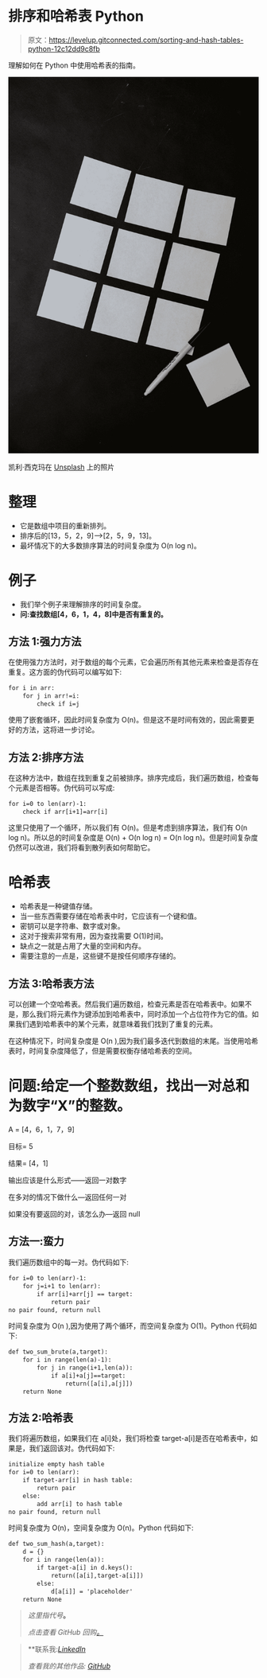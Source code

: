 # 排序和哈希表 Python

> 原文：<https://levelup.gitconnected.com/sorting-and-hash-tables-python-12c12dd9c8fb>

理解如何在 Python 中使用哈希表的指南。

![](img/34d314e3cff68f010cd2816c410d6549.png)

凯利·西克玛在 [Unsplash](https://unsplash.com/s/photos/sorting?utm_source=unsplash&utm_medium=referral&utm_content=creditCopyText) 上的照片

# 整理

*   它是数组中项目的重新排列。
*   排序后的[13，5，2，9]-->[2，5，9，13]。
*   最坏情况下的大多数排序算法的时间复杂度为 O(n log n)。

# 例子

*   我们举个例子来理解排序的时间复杂度。
*   **问:查找数组[4，6，1，4，8]中是否有重复的。**

## 方法 1:强力方法

在使用强力方法时，对于数组的每个元素，它会遍历所有其他元素来检查是否存在重复。这方面的伪代码可以编写如下:

```
for i in arr:
    for j in arr!=i:
        check if i=j
```

使用了嵌套循环，因此时间复杂度为 O(n)。但是这不是时间有效的，因此需要更好的方法，这将进一步讨论。

## 方法 2:排序方法

在这种方法中，数组在找到重复之前被排序。排序完成后，我们遍历数组，检查每个元素是否相等。伪代码可以写成:

```
for i=0 to len(arr)-1:
    check if arr[i+1]=arr[i]
```

这里只使用了一个循环，所以我们有 O(n)。但是考虑到排序算法，我们有 O(n log n)。所以总的时间复杂度是 O(n) + O(n log n) = O(n log n)。但是时间复杂度仍然可以改进，我们将看到散列表如何帮助它。

# 哈希表

*   哈希表是一种键值存储。
*   当一些东西需要存储在哈希表中时，它应该有一个键和值。
*   密钥可以是字符串、数字或对象。
*   这对于搜索非常有用，因为查找需要 O(1)时间。
*   缺点之一就是占用了大量的空间和内存。
*   需要注意的一点是，这些键不是按任何顺序存储的。

## 方法 3:哈希表方法

可以创建一个空哈希表。然后我们遍历数组，检查元素是否在哈希表中。如果不是，那么我们将元素作为键添加到哈希表中，同时添加一个占位符作为它的值。如果我们遇到哈希表中的某个元素，就意味着我们找到了重复的元素。

在这种情况下，时间复杂度是 O(n ),因为我们最多迭代到数组的末尾。当使用哈希表时，时间复杂度降低了，但是需要权衡存储哈希表的空间。

# 问题:给定一个整数数组，找出一对总和为数字“X”的整数。

A = [4，6，1，7，9]

目标= 5

结果= [4，1]

输出应该是什么形式——返回一对数字

在多对的情况下做什么—返回任何一对

如果没有要返回的对，该怎么办—返回 null

## 方法一:蛮力

我们遍历数组中的每一对。伪代码如下:

```
for i=0 to len(arr)-1:
    for j=i+1 to len(arr):
        if arr[i]+arr[j] == target:
            return pair
no pair found, return null
```

时间复杂度为 O(n ),因为使用了两个循环，而空间复杂度为 O(1)。Python 代码如下:

```
def two_sum_brute(a,target):
    for i in range(len(a)-1):
        for j in range(i+1,len(a)):
            if a[i]+a[j]==target:
                return([a[i],a[j]])
    return None
```

## 方法 2:哈希表

我们将遍历数组，如果我们在 a[i]处，我们将检查 target-a[i]是否在哈希表中，如果是，我们返回该对。伪代码如下:

```
initialize empty hash table
for i=0 to len(arr):
    if target-arr[i] in hash table:
        return pair
    else:
        add arr[i] to hash table
no pair found, return null
```

时间复杂度为 O(n)，空间复杂度为 O(n)。Python 代码如下:

```
def two_sum_hash(a,target):
    d = {}
    for i in range(len(a)):
        if target-a[i] in d.keys():
            return([a[i],target-a[i]])
        else:
            d[a[i]] = 'placeholder'
    return None
```

> *这里指代号*[](https://github.com/jayashree8/Technical_Interview_Prep/blob/main/Sorting%20and%20hash%20table/TwoSum.py)**。**
> 
> *点击查看 GitHub 回购[。](https://github.com/jayashree8/Technical_Interview_Prep)*

> **联系我:*[*LinkedIn*](https://www.linkedin.com/in/jayashree-domala8/)*
> 
> **查看我的其他作品:* [*GitHub*](https://github.com/jayashree8)*